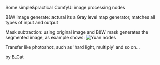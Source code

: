 Some simple&practical ComfyUI image processing nodes




B&W image generate: actural its a Gray level map generator, matches all types of input and output

Mask subtraction: using original image and B&W mask generates the segmented image, as example shows:
![Yuan nodes](https://github.com/user-attachments/assets/873565b0-5c3c-4e2a-96c7-ea03aa85f288)


Transfer like photoshot, such as 'hard light, multiply' and so on...



by B_Cat
